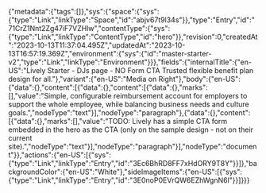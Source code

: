 {"metadata":{"tags":[]},"sys":{"space":{"sys":{"type":"Link","linkType":"Space","id":"abjv67t9l34s"}},"type":"Entry","id":"71CrZ1Nnt2Zg47iF7VZHlw","contentType":{"sys":{"type":"Link","linkType":"ContentType","id":"hero"}},"revision":0,"createdAt":"2023-10-13T11:37:04.495Z","updatedAt":"2023-10-13T16:57:19.369Z","environment":{"sys":{"id":"master-starter-v2","type":"Link","linkType":"Environment"}}},"fields":{"internalTitle":{"en-US":"Lively Starter - DJs page -  NO Form CTA Trusted flexible benefit plan design for all."},"variant":{"en-US":"Media on Right"},"body":{"en-US":{"data":{},"content":[{"data":{},"content":[{"data":{},"marks":[],"value":"Simple, configurable reimbursement account for employers to support the whole employee, while balancing business needs and culture goals.","nodeType":"text"}],"nodeType":"paragraph"},{"data":{},"content":[{"data":{},"marks":[],"value":"TODO: Lively has a simple CTA form embedded in the hero as the CTA (only on the sample design - not on their current site).","nodeType":"text"}],"nodeType":"paragraph"}],"nodeType":"document"}},"actions":{"en-US":[{"sys":{"type":"Link","linkType":"Entry","id":"3Ec6BhRD8FF7xHdORY9T8Y"}}]},"backgroundColor":{"en-US":"White"},"sideImageItems":{"en-US":[{"sys":{"type":"Link","linkType":"Entry","id":"3E0noP0EVrQW6EZhWgnN6l"}}]}}}